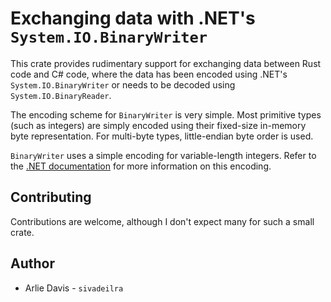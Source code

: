 # Exchanging data with .NET's `System.IO.BinaryWriter`

This crate provides rudimentary support for exchanging data between Rust code
and C# code, where the data has been encoded using .NET's
`System.IO.BinaryWriter` or needs to be decoded using `System.IO.BinaryReader`.

The encoding scheme for `BinaryWriter` is very simple. Most primitive types (such as integers)
are simply encoded using their fixed-size in-memory byte representation. For multi-byte types,
little-endian byte order is used.

`BinaryWriter` uses a simple encoding for variable-length integers. Refer to the
[.NET documentation](https://learn.microsoft.com/en-us/dotnet/api/system.io.binarywriter.write7bitencodedint?view=net-9.0)
for more information on this encoding.

## Contributing

Contributions are welcome, although I don't expect many for such a small crate.

## Author

* Arlie Davis - `sivadeilra`
